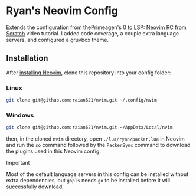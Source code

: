 # Ryan's Neovim Config

Extends the configuration from thePrimeagen's [0 to LSP: Neovim RC from Scratch](https://www.youtube.com/watch?v=w7i4amO_zaE) video tutorial. I added code coverage, a couple extra language servers, and configured a gruvbox theme.

## Installation

After [installing Neovim](https://github.com/neovim/neovim/blob/master/INSTALL.md), clone this repository into your config folder:

### Linux

```sh
git clone git@github.com:raian621/nvim.git ~/.config/nvim
```

### Windows

```sh
git clone git@github.com:raian621/nvim.git ~/AppData/Local/nvim
```

then, in the cloned `nvim` directory, open `./lua/ryan/packer.lua` in Neovim and run the `so` command followed by the `PackerSync` command to download the plugins used in this Neovim config.

> [!important]
> Most of the default language servers in this config can be installed without extra dependencies, but `gopls` needs `go` to be installed before it will successfully download.
